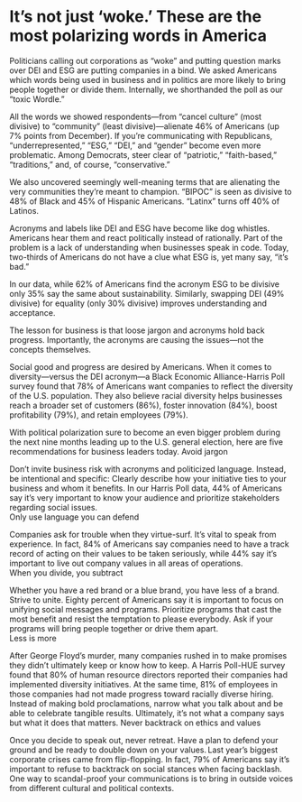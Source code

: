 # It’s not just ‘woke.’ These are the most polarizing words in America

Politicians calling out corporations as “woke” and putting question marks over DEI and ESG are putting companies in a bind. We asked Americans which words being used in business and in politics are more likely to bring people together or divide them. Internally, we shorthanded the poll as our “toxic Wordle.”

All the words we showed respondents—from “cancel culture” (most divisive) to “community” (least divisive)—alienate 46% of Americans (up 7% points from December). If you’re communicating with Republicans, “underrepresented,” “ESG,” “DEI,” and “gender” become even more problematic. Among Democrats, steer clear of “patriotic,” “faith-based,” “traditions,” and, of course, “conservative.”  

We also uncovered seemingly well-meaning terms that are alienating the very communities they’re meant to champion. “BIPOC” is seen as divisive to 48% of Black and 45% of Hispanic Americans. “Latinx” turns off 40% of Latinos. 

Acronyms and labels like DEI and ESG have become like dog whistles. Americans hear them and react politically instead of rationally. Part of the problem is a lack of understanding when businesses speak in code. Today, two-thirds of Americans do not have a clue what ESG is, yet many say, “it’s bad.” 

In our data, while 62% of Americans find the acronym ESG to be divisive only 35% say the same about sustainability. Similarly, swapping DEI (49% divisive) for equality (only 30% divisive) improves understanding and acceptance. 

The lesson for business is that loose jargon and acronyms hold back progress. Importantly, the acronyms are causing the issues—not the concepts themselves. 

Social good and progress are desired by Americans. When it comes to diversity—versus the DEI acronym—a Black Economic Alliance-Harris Poll survey found that 78% of Americans want companies to reflect the diversity of the U.S. population. They also believe racial diversity helps businesses reach a broader set of customers (86%), foster innovation (84%), boost profitability (79%), and retain employees (79%).   

With political polarization sure to become an even bigger problem during the next nine months leading up to the U.S. general election, here are five recommendations for business leaders today.
Avoid jargon

Don’t invite business risk with acronyms and politicized language. Instead, be intentional and specific: Clearly describe how your initiative ties to your business and whom it benefits. In our Harris Poll data, 44% of Americans say it’s very important to know your audience and prioritize stakeholders regarding social issues.  
Only use language you can defend

Companies ask for trouble when they virtue-surf. It’s vital to speak from experience. In fact, 84% of Americans say companies need to have a track record of acting on their values to be taken seriously, while 44% say it’s important to live out company values in all areas of operations.  
When you divide, you subtract

Whether you have a red brand or a blue brand, you have less of a brand. Strive to unite. Eighty percent of Americans say it is important to focus on unifying social messages and programs. Prioritize programs that cast the most benefit and resist the temptation to please everybody. Ask if your programs will bring people together or drive them apart.  
Less is more

After George Floyd’s murder, many companies rushed in to make promises they didn’t ultimately keep or know how to keep. A Harris Poll-HUE survey found that 80% of human resource directors reported their companies had implemented diversity initiatives. At the same time, 81% of employees in those companies had not made progress toward racially diverse hiring. Instead of making bold proclamations, narrow what you talk about and be able to celebrate tangible results. Ultimately, it’s not what a company says but what it does that matters. 
Never backtrack on ethics and values

Once you decide to speak out, never retreat. Have a plan to defend your ground and be ready to double down on your values. Last year’s biggest corporate crises came from flip-flopping. In fact, 79% of Americans say it’s important to refuse to backtrack on social stances when facing backlash. One way to scandal-proof your communications is to bring in outside voices from different cultural and political contexts.  